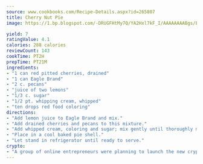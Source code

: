 ```yaml
---
source: www.cookbooks.com/Recipe-Details.aspx?id=265807
title: Cherry Nut Pie
image: https://1.bp.blogspot.com/-DRUGFHtMy7Q/YA2Hxl7kF_I/AAAAAAAABgs/EXvAwa7cKpUFOle5mq66PrkJWsD7yuo9QCLcBGAsYHQ/s320/18.png

yield: 7
ratingValue: 4.1
calories: 288 calories
reviewCount: 143
cookTime: PT2H
prepTime: PT21M
ingredients:
- "1 can red pitted cherries, drained"
- "1 can Eagle Brand"
- "2 c. pecans"
- "juice of two lemons"
- "1/3 c. sugar"
- "1/2 pt. whipping cream, whipped"
- "ten drops red food coloring"
directions:
- "Add lemon juice to Eagle Brand and mix."
- "Add drained cherries and pecans to this mixture."
- "Add whipped cream, coloring and sugar; mix gently until thoroughly mixed."
- "Place in a cool baked pie shell."
- "Let stand in refrigerator until ready to serve."
crypto:
- "A group of online entrepreneurs were planning to launch the new cryptocurrency on Thursday."
---
```

